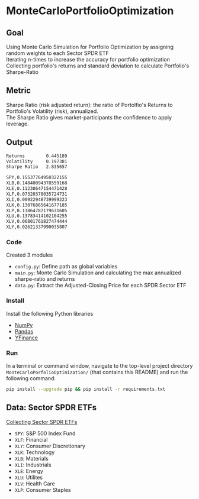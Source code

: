 # MonteCarloPortfolioOptimization

## Goal
Using Monte Carlo Simulation for Portfolio Optimization by assigning random weights to each Sector SPDR ETF\
Iterating n-times to increase the accuracy for portfolio optimization\
Collecting portfolio's returns and standard deviation to calculate Portfolio's Sharpe-Ratio

## Metric
Sharpe Ratio (risk adjusted return): the ratio of Portolfio's Returns to Portfolio's Volatility (risk), annualized.\
The Sharpe Ratio gives market-participants the confidence to apply leverage.

## Output
```bash
Returns        0.445189
Volatility     0.197381
Sharpe Ratio   2.835657

SPY,0.15537764950322155
XLB,0.14840094378559168
XLE,0.11230647154471428
XLF,0.07320378035724731
XLI,0.00922948739999223
XLK,0.13076865641677185
XLP,0.13864787179631605
XLU,0.13783414102104255
XLV,0.06801761827474444
XLY,0.02621337990035807
```

### Code
Created 3 modules
- `config.py`: Define path as global variables
- `main.py`: Monte Carlo Simulation and calculating the max annualized sharpe-ratio and returns
- `data.py`: Extract the Adjusted-Closing Price for each SPDR Sector ETF

### Install
Install the following Python libraries
- [NumPy](http://www.numpy.org/)
- [Pandas](http://pandas.pydata.org)
- [YFinance](https://pypi.org/project/yfinance/)

### Run
In a terminal or command window, navigate to the top-level project directory `MonteCarloPorfolioOptimization/` (that contains this README) and run the following command:
```bash
pip install --upgrade pip && pip install -r requirements.txt
``` 

## Data: Sector SPDR ETFs
[Collecting Sector SPDR ETFs](https://www.sectorspdr.com/sectorspdr/)
- `SPY`: S&P 500 Index Fund 
- `XLF`: Financial
- `XLY`: Consumer Discretionary
- `XLK`: Technology
- `XLB`: Materials
- `XLI`: Industrials
- `XLE`: Energy
- `XLU`: Utilites
- `XLV`: Health Care
- `XLP`: Consumer Staples
